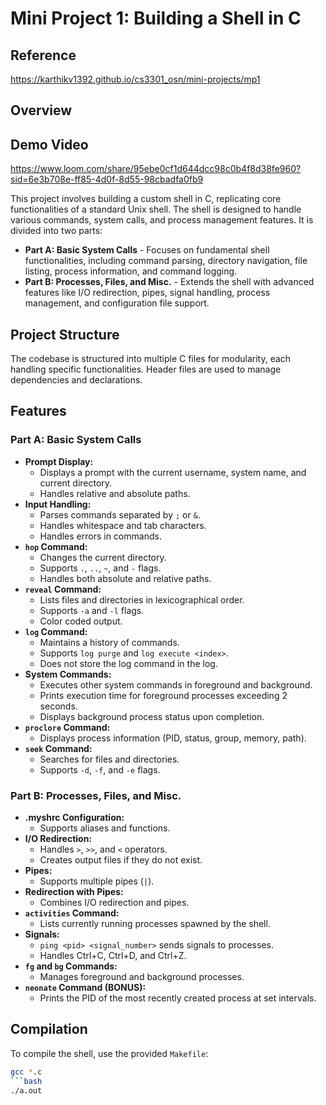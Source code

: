 # Mini Project 1: Building a Shell in C

## Reference 
https://karthikv1392.github.io/cs3301_osn/mini-projects/mp1
## Overview

## Demo Video
https://www.loom.com/share/95ebe0cf1d644dcc98c0b4f8d38fe960?sid=6e3b708e-ff85-4d0f-8d55-98cbadfa0fb9

This project involves building a custom shell in C, replicating core functionalities of a standard Unix shell. The shell is designed to handle various commands, system calls, and process management features. It is divided into two parts:

* **Part A: Basic System Calls** - Focuses on fundamental shell functionalities, including command parsing, directory navigation, file listing, process information, and command logging.
* **Part B: Processes, Files, and Misc.** - Extends the shell with advanced features like I/O redirection, pipes, signal handling, process management, and configuration file support.

## Project Structure

The codebase is structured into multiple C files for modularity, each handling specific functionalities. Header files are used to manage dependencies and declarations.

## Features

### Part A: Basic System Calls

* **Prompt Display:**
    * Displays a prompt with the current username, system name, and current directory.
    * Handles relative and absolute paths.
* **Input Handling:**
    * Parses commands separated by `;` or `&`.
    * Handles whitespace and tab characters.
    * Handles errors in commands.
* **`hop` Command:**
    * Changes the current directory.
    * Supports `.`, `..`, `~`, and `-` flags.
    * Handles both absolute and relative paths.
* **`reveal` Command:**
    * Lists files and directories in lexicographical order.
    * Supports `-a` and `-l` flags.
    * Color coded output.
* **`log` Command:**
    * Maintains a history of commands.
    * Supports `log purge` and `log execute <index>`.
    * Does not store the log command in the log.
* **System Commands:**
    * Executes other system commands in foreground and background.
    * Prints execution time for foreground processes exceeding 2 seconds.
    * Displays background process status upon completion.
* **`proclore` Command:**
    * Displays process information (PID, status, group, memory, path).
* **`seek` Command:**
    * Searches for files and directories.
    * Supports `-d`, `-f`, and `-e` flags.

### Part B: Processes, Files, and Misc.

* **.myshrc Configuration:**
    * Supports aliases and functions.
* **I/O Redirection:**
    * Handles `>`, `>>`, and `<` operators.
    * Creates output files if they do not exist.
* **Pipes:**
    * Supports multiple pipes (`|`).
* **Redirection with Pipes:**
    * Combines I/O redirection and pipes.
* **`activities` Command:**
    * Lists currently running processes spawned by the shell.
* **Signals:**
    * `ping <pid> <signal_number>` sends signals to processes.
    * Handles Ctrl+C, Ctrl+D, and Ctrl+Z.
* **`fg` and `bg` Commands:**
    * Manages foreground and background processes.
* **`neonate` Command (BONUS):**
    * Prints the PID of the most recently created process at set intervals.

## Compilation

To compile the shell, use the provided `Makefile`:

```bash
gcc *.c
```bash
./a.out